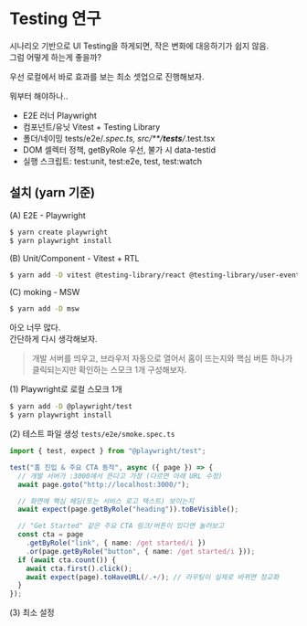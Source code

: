 # Testing 연구

시나리오 기반으로 UI Testing을 하게되면, 작은 변화에 대응하기가 쉽지 않음.  
그럼 어떻게 하는게 좋을까?

우선 로컬에서 바로 효과를 보는 최소 셋업으로 진행해보자.

뭐부터 해야하나..

- E2E 러너 Playwright
- 컴포넌트/유닛 Vitest + Testing Library
- 폴더/네이밍 tests/e2e/_.spec.ts, src/\*\*/**tests**/_.test.tsx
- DOM 셀렉터 정책, getByRole 우선, 불가 시 data-testid
- 실행 스크립트: test:unit, test:e2e, test, test:watch

## 설치 (yarn 기준)

(A) E2E - Playwright

```bash
$ yarn create playwright
$ yarn playwright install
```

(B) Unit/Component - Vitest + RTL

```bash
$ yarn add -D vitest @testing-library/react @testing-library/user-event @testing-library/jest-dom jsdom
```

(C) moking - MSW

```bash
$ yarn add -D msw
```

아오 너무 많다.  
간단하게 다시 생각해보자.

> 개발 서버를 띄우고, 브라우저 자동으로 열어서 홈이 뜨는지와 핵심 버튼 하나가 클릭되는지만 확인하는 스모크 1개 구성해보자.

(1) Playwright로 로컬 스모크 1개

```bash
$ yarn add -D @playwright/test
$ yarn playwright install
```

(2) 테스트 파일 생성
`tests/e2e/smoke.spec.ts`

```ts
import { test, expect } from "@playwright/test";

test("홈 진입 & 주요 CTA 동작", async ({ page }) => {
  // 개발 서버가 :3000에서 뜬다고 가정 (다르면 아래 URL 수정)
  await page.goto("http://localhost:3000/");

  // 화면에 핵심 헤딩(또는 서비스 로고 텍스트) 보이는지
  await expect(page.getByRole("heading")).toBeVisible();

  // "Get Started" 같은 주요 CTA 링크/버튼이 있다면 눌러보고
  const cta = page
    .getByRole("link", { name: /get started/i })
    .or(page.getByRole("button", { name: /get started/i }));
  if (await cta.count()) {
    await cta.first().click();
    await expect(page).toHaveURL(/.+/); // 라우팅이 실제로 바뀌면 정교화
  }
});
```

(3) 최소 설정
